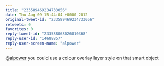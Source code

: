 ```yaml
---
title: "233589469234733056"
date: Thu Aug 09 15:44:04 +0000 2012
original-tweet-id: "233589469234733056"
retweets: 0
favorites: 0
reply-tweet-id: "233588068026810368"
reply-user-id: "14688857"
reply-user-screen-name: "alpower"
---
```

<a href="https://twitter.com/alpower">@alpower</a> you could use a colour overlay layer style on that smart object
